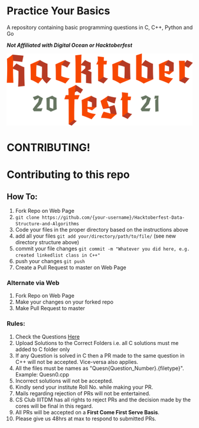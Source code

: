 # Practice Your Basics
A repository containing basic programming questions in C, C++, Python and Go

***Not Affiliated with Digital Ocean or Hacktoberfest***

![Hacktoberfest](logo-hacktoberfest.svg)

# CONTRIBUTING!

# Contributing to this repo

## How To:

1. Fork Repo on Web Page
2. `git clone https://github.com/{your-username}/Hacktoberfest-Data-Structure-and-Algorithms`
3. Code your files in the proper directory based on the instructions above
4. add all your files `git add your/directory/path/to/file/` (see new directory structure above)
5. commit your file changes `git commit -m "Whatever you did here, e.g. created linkedlist class in C++"`
6. push your changes `git push`
7. Create a Pull Request to master on Web Page

### Alternate via Web

1. Fork Repo on Web Page
2. Make your changes on your forked repo
3. Make Pull Request to master

### Rules:
1. Check the Questions [Here](Questions.md)
2. Upload Solutions to the Correct Folders i.e. all C solutions must me added to C folder only
3. If any Question is solved in C then a PR made to the same question in C++ will not be accepted. Vice-versa also applies.
4. All the files must be names as "Quesn{Question_Number}.{filetype}". Example: Quesn0.cpp
5. Incorrect solutions will not be accepted.
6. Kindly send your institute Roll No. while making your PR.
7. Mails regarding rejection of PRs will not be entertained.
8. CS Club IIITDM has all rights to reject PRs and the decision made by the cores will be final in this regard.
9. All PRs will be accepted on a **First Come First Serve Basis**. 
10. Please give us 48hrs at max to respond to submitted PRs. 
